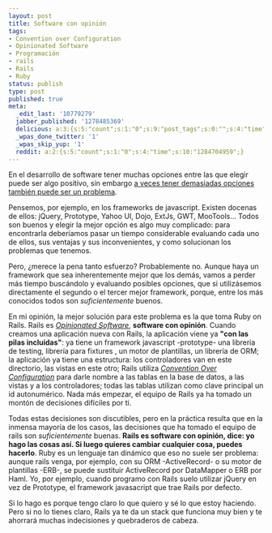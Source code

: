 ```yaml
---
layout: post
title: Software con opinión
tags:
- Convention over Configuration
- Opinionated Software
- Programación
- rails
- Rails
- Ruby
status: publish
type: post
published: true
meta:
  _edit_last: '10779279'
  jabber_published: '1278485369'
  delicious: a:3:{s:5:"count";s:1:"0";s:9:"post_tags";s:0:"";s:4:"time";s:10:"1284704958";}
  _wpas_done_twitter: '1'
  _wpas_skip_yup: '1'
  reddit: a:2:{s:5:"count";s:1:"0";s:4:"time";s:10:"1284704959";}
---
```

En el desarrollo de software tener muchas opciones entre las que elegir puede ser algo positivo, sin embargo <a href="http://codigocomestible.com/2010/07/06/paralisis-por-analisis/">a veces tener demasiadas opciones también puede ser un problema</a>.

Pensemos, por ejemplo, en los frameworks de javascript. Existen docenas de ellos: jQuery, Prototype, Yahoo UI, Dojo, ExtJs,  GWT, MooTools... Todos son buenos y elegir la mejor opción es algo muy complicado: para encontrarla deberíamos pasar un tiempo considerable evaluando cada uno de ellos, sus ventajas y sus inconvenientes, y como solucionan los problemas que tenemos.

Pero, ¿merece la pena tanto esfuerzo? Probablemente no. Aunque haya un framework que sea inherentemente mejor que los demás, vamos a perder más tiempo buscándolo y evaluando posibles opciones, que si utilizásemos directamente el segundo o el tercer mejor framework, porque, entre los más conocidos todos son *suficientemente* buenos.

En mi opinión, la mejor solución para este problema es la que toma Ruby on Rails. Rails es *<a href="http://gettingreal.37signals.com/ch04_Make_Opinionated_Software.php">Opinionated Software</a>*, **software con opinión**. Cuando creamos una aplicación nueva con Rails, la aplicación viene ya **"con las pilas incluidas"**: ya tiene un framework javascript -prototype- una librería de testing, librería para fixtures , un motor de plantillas, un librería de ORM; la aplicación ya tiene una estructura: los controladores van en este directorio, las vistas en este otro; Rails utiliza *<a href="http://es.wikipedia.org/wiki/Convención_sobre_Configuración">Convention Over Configuration</a>* para darle nombre a las tablas en la base de datos, a las vistas y a los controladores; todas las tablas utilizan como clave principal un id autonumérico. Nada más empezar, el equipo de Rails ya ha tomado un montón de decisiones difíciles por ti.

Todas estas decisiones son discutibles, pero en la práctica resulta que en la inmensa mayoría de los casos, las decisiones que ha tomado el equipo de rails son *suficientemente* buenas. **Rails es software con opinión, dice: yo hago las cosas así. Si luego quieres cambiar cualquier cosa, puedes hacerlo**. Ruby es un lenguaje tan dinámico que eso no suele ser problema: aunque rails venga, por ejemplo, con su ORM -ActiveRecord- o su motor de plantillas -ERB-, se puede sustituir ActiveRecord por DataMapper o ERB por Haml. Yo, por ejemplo, cuando programo con Rails suelo utilizar jQuery en vez de Prototype, el framework javasacript que trae Rails por defecto.

Si lo hago es porque tengo claro lo que quiero y sé lo que estoy haciendo. Pero si no lo tienes claro, Rails ya te da un stack que funciona muy bien y te ahorrará muchas indecisiones y quebraderos de cabeza.
